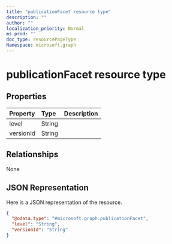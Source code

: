 ```yaml
---
title: "publicationFacet resource type"
description: ""
author: ""
localization_priority: Normal
ms.prod: ""
doc_type: resourcePageType
Namespace: microsoft.graph
---
```



# publicationFacet resource type



## Properties
|Property|Type|Description|
|:---|:---|:---|
|level|String||
|versionId|String||

## Relationships
None

## JSON Representation
Here is a JSON representation of the resource.
<!-- {
  "blockType": "resource",
  "@odata.type": "microsoft.graph.publicationFacet"
}
-->
``` json
{
  "@odata.type": "#microsoft.graph.publicationFacet",
  "level": "String",
  "versionId": "String"
}
```


